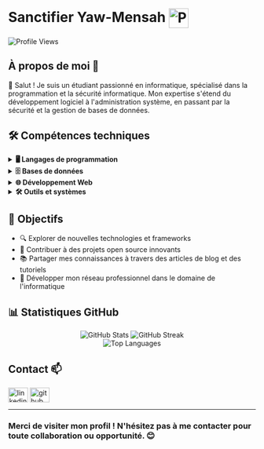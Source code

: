 # Sanctifier Yaw-Mensah <img src="https://cdn-icons-png.flaticon.com/128/158/158420.png" width="40" align="center" alt="Profile Icon">

![Profile Views](https://komarev.com/ghpvc/?username=sancty&color=0e75b6&style=flat)

## À propos de moi 🚀

🫡 Salut ! Je suis un étudiant passionné en informatique, spécialisé dans la programmation et la sécurité informatique. Mon expertise s'étend du développement logiciel à l'administration système, en passant par la sécurité et la gestion de bases de données.

## 🛠️ Compétences techniques

<details>
  <summary><b>🖥️ Langages de programmation</b></summary>
  <br/>
  <p align="left">
    <img src="https://img.shields.io/badge/Python-3776AB?style=for-the-badge&logo=python&logoColor=white" alt="Python" />
    <img src="https://img.shields.io/badge/Java-007396?style=for-the-badge&logo=java&logoColor=white" alt="Java" />
    <img src="https://img.shields.io/badge/C++-00599C?style=for-the-badge&logo=c%2B%2B&logoColor=white" alt="C++" />
  </p>
</details>

<details>
  <summary><b>🗄️ Bases de données</b></summary>
  <br/>
  <p align="left">
    <img src="https://img.shields.io/badge/MySQL-4479A1?style=for-the-badge&logo=mysql&logoColor=white" alt="MySQL" />
    <img src="https://img.shields.io/badge/Oracle-F80000?style=for-the-badge&logo=oracle&logoColor=white" alt="Oracle" />
  </p>
</details>

<details>
  <summary><b>🌐 Développement Web</b></summary>
  <br/>
  <p align="left">
    <img src="https://img.shields.io/badge/HTML5-E34F26?style=for-the-badge&logo=html5&logoColor=white" alt="HTML5" />
    <img src="https://img.shields.io/badge/CSS3-1572B6?style=for-the-badge&logo=css3&logoColor=white" alt="CSS3" />
    <img src="https://img.shields.io/badge/JavaScript-F7DF1E?style=for-the-badge&logo=javascript&logoColor=black" alt="JavaScript" />
    <img src="https://img.shields.io/badge/Node.js-339933?style=for-the-badge&logo=nodedotjs&logoColor=white" alt="Node.js" />
    <img src="https://img.shields.io/badge/React-61DAFB?style=for-the-badge&logo=react&logoColor=black" alt="React" />
    <img src="https://img.shields.io/badge/Tailwind_CSS-38B2AC?style=for-the-badge&logo=tailwind-css&logoColor=white" alt="Tailwind CSS" />
    <img src="https://img.shields.io/badge/PHP-777BB4?style=for-the-badge&logo=php&logoColor=white" alt="PHP" />
    <img src="https://img.shields.io/badge/Django-092E20?style=for-the-badge&logo=django&logoColor=white" alt="Django" />
  </p>
</details>

<details>
  <summary><b>🛠️ Outils et systèmes</b></summary>
  <br/>
  <p align="left">
    <img src="https://img.shields.io/badge/VS_Code-007ACC?style=for-the-badge&logo=visual-studio-code&logoColor=white" alt="VS Code" />
    <img src="https://img.shields.io/badge/Git-F05032?style=for-the-badge&logo=git&logoColor=white" alt="Git" />
    <img src="https://img.shields.io/badge/Linux-FCC624?style=for-the-badge&logo=linux&logoColor=black" alt="Linux" />
    <img src="https://img.shields.io/badge/Windows-0078D6?style=for-the-badge&logo=windows&logoColor=white" alt="Windows" />
    <img src="https://img.shields.io/badge/PuTTY-007ACC?style=for-the-badge&logo=putty&logoColor=white" alt="PuTTY" />
  </p>
</details>

## 🎯 Objectifs

- 🔍 Explorer de nouvelles technologies et frameworks
- 🤝 Contribuer à des projets open source innovants
- 📚 Partager mes connaissances à travers des articles de blog et des tutoriels
- 💼 Développer mon réseau professionnel dans le domaine de l'informatique


## 📊 Statistiques GitHub

<div align="center">
  <img src="https://github-readme-stats.vercel.app/api?username=sancty007&show_icons=true&theme=radical" alt="GitHub Stats" />
  <img src="https://github-readme-streak-stats.herokuapp.com/?user=sancty007&theme=radical" alt="GitHub Streak" />
</div>

<div align="center">
  <img src="https://github-readme-stats.vercel.app/api/top-langs/?username=sancty007&layout=compact&theme=radical" alt="Top Languages" />
</div>


## Contact 📫

<p align="left">
  <a href="https://www.linkedin.com/in/sanctifier-yaw-mensah-63558b242/" target="_blank"><img align="center" src="https://raw.githubusercontent.com/rahuldkjain/github-profile-readme-generator/master/src/images/icons/Social/linked-in-alt.svg" alt="linkedin" height="30" width="40" /></a>
  <a href="https://github.com/sancty007" target="_blank"><img align="center" src="https://raw.githubusercontent.com/rahuldkjain/github-profile-readme-generator/master/src/images/icons/Social/github.svg" alt="github" height="30" width="40" /></a>
</p>

---

### Merci de visiter mon profil ! N'hésitez pas à me contacter pour toute collaboration ou opportunité. 😊
